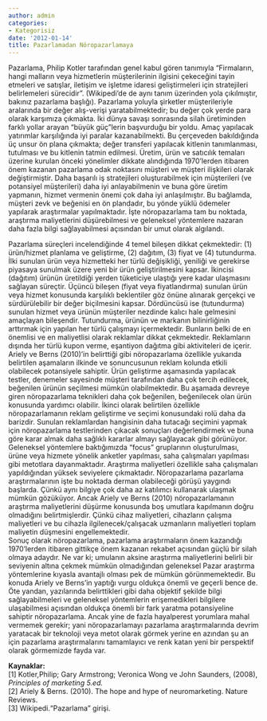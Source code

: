```yaml
---
author: admin
categories:
- Kategorisiz
date: '2012-01-14'
title: Pazarlamadan Nöropazarlamaya
---
```


Pazarlama, Philip Kotler tarafından genel kabul gören tanımıyla “Firmaların, hangi malların veya hizmetlerin müşterilerinin ilgisini çekeceğini tayin etmeleri ve satışlar, iletişim ve işletme idaresi geliştirmeleri için stratejileri belirlemeleri sürecidir”. (Wikipedi’de de aynı tanım üzerinden yola çıkılmıştır, bakınız pazarlama başlığı). Pazarlama yoluyla şirketler müşterileriyle aralarında bir değer alış-verişi yaratabilmektedir; bu değer çok yerde para olarak karşımıza çıkmakta. İki dünya savaşı sonrasında silah üretiminden farklı yollar arayan “büyük güç”lerin başvurduğu bir yoldu. Amaç yapılacak yatırımlar karşılığında iyi paralar kazanabilmekti. Bu çerçeveden bakıldığında üç unsur ön plana çıkmakta; değer transferi yapılacak kitlenin tanımlanması, tutulması ve bu kitlenin tatmin edilmesi. Üretim, ürün ve satıcılık temaları üzerine kurulan önceki yönelimler dikkate alındığında 1970’lerden itibaren önem kazanan pazarlama odak noktasını müşteri ve müşteri ilişkileri olarak değiştirmiştir. Daha başarılı iş stratejileri oluşturabilmek için müşterileri (ve potansiyel müşterileri) daha iyi anlayabilmenin ve buna göre üretim yapmanın, hizmet vermenin önemi çok daha iyi anlaşılmıştır. Bu bağlamda, müşteri zevk ve beğenisi en ön plandadır, bu yönde yüklü ödemeler yapılarak araştırmalar yapılmaktadır. İşte nöropazarlama tam bu noktada, araştırma maliyetlerini düşürebilmesi ve geleneksel yöntemlere nazaran daha fazla bilgi sağlayabilmesi açısından bir umut olarak algılandı.  
  
Pazarlama süreçleri incelendiğinde 4 temel bileşen dikkat çekmektedir: (1) ürün/hizmet planlama ve geliştirme, (2) dağıtım, (3) fiyat ve (4) tutundurma. İlki sunulan ürün veya hizmetteki her türlü değişikliği, yeniliği ve gerekirse piyasaya sunulmak üzere yeni bir ürün geliştirilmesini kapsar. İkincisi (dağıtım) ürünün üretildiği yerden tüketiciye ulaştığı yere kadar ulaşmasını sağlayan süreçtir. Üçüncü bileşen (fiyat veya fiyatlandırma) sunulan ürün veya hizmet konusunda karşılıklı beklentiler göz önüne alınarak gerçekçi ve sürdürülebilir bir değer biçilmesini kapsar. Dördüncüsü ise (tutundurma) sunulan hizmet veya ürünün müşteriler nezdinde kalıcı hale gelmesini amaçlayan bileşendir. Tutundurma, ürünün ve markanın bilinirliğinin arttırmak için yapılan her türlü çalışmayı içermektedir. Bunların belki de en önemlisi ve en maliyetlisi olarak reklamlar dikkat çekmektedir. Reklamların dışında her türlü kupon verme, eşantiyon dağıtma gibi aktiviteleri de içerir. Ariely ve Berns (2010)’in belirttiği gibi nöropazarlama özellikle yukarıda belirtilen aşamaların ilkinde ve sonuncusunun reklam kolunda etkili olabilecek potansiyele sahiptir. Ürün geliştirme aşamasında yapılacak testler, denemeler sayesinde müşteri tarafından daha çok tercih edilecek, beğenilen ürünün seçilmesi mümkün olabilmektedir. Bu aşamada devreye giren nöropazarlama teknikleri daha çok beğenilen, beğenilecek olan ürün konusunda yardımcı olabilir. İkinci olarak belirtilen özellikle nöropazarlamanın reklam geliştirme ve seçimi konusundaki rolü daha da barizdir. Sunulan reklamlardan hangisinin daha tutacağı seçimini yapmak için nöropazarlama testlerinden çıkacak sonuçları değerlendirmek ve buna göre karar almak daha sağlıklı kararlar almayı sağlayacak gibi görünüyor. Geleneksel yöntemlere baktığımızda “focus” gruplarının oluşturulması, ürüne veya hizmete yönelik anketler yapılması, saha çalışmaları yapılması gibi metotlara dayanmaktadır. Araştırma maliyetleri özellikle saha çalışmaları yapıldığından yüksek seviyelere çıkmaktadır. Nöropazarlama pazarlama araştırmalarının işte bu noktada derman olabileceği görüşü yaygındı başlarda. Çünkü aynı bilgiye çok daha az katılımcı kullanarak ulaşmak mümkün gözüküyor. Ancak Ariely ve Berns (2010) nöropazarlamanın araştırma maliyetlerini düşürme konusunda boş umutlara kapılmanın doğru olmadığını belirtmişlerdir. Çünkü cihaz maliyetleri, cihazların çalışma maliyetleri ve bu cihazla ilgilenecek/çalışacak uzmanların maliyetleri toplam maliyetin düşmesini engellemektedir.  
Sonuç olarak nöropazarlama, pazarlama araştırmaların önem kazandığı 1970’lerden itibaren gittikçe önem kazanan rekabet açısından güçlü bir silah olmaya adaydır. Ne var ki; umulanın aksine araştırma maliyetlerini belirli bir seviyenin altına çekmek mümkün olmadığından geleneksel Pazar araştırma yöntemlerine kıyasla avantajlı olması pek de mümkün görünmemektedir. Bu konuda Ariely ve Berns’in yaptığı vurgu oldukça önemli ve geçerli bence de. Öte yandan, yazılarında belirttikleri gibi daha objektif şekilde bilgi sağlayabilmeleri ve geleneksel yöntemlerin erişemedikleri bilgilere ulaşabilmesi açısından oldukça önemli bir fark yaratma potansiyeline sahiptir nöropazarlama. Ancak yine de fazla hayalperest yorumlara mahal vermemek gerekir; yani nöropazarlamayı pazarlama araştırmalarında devrim yaratacak bir teknoloji veya metot olarak görmek yerine en azından şu an için pazarlama araştırmalarını tamamlayıcı ve renk katan yeni bir perspektif olarak görmemizde fayda var.  
   
 **Kaynaklar:**   
\[1\] Kotler,Philip; Gary Armstrong; Veronica Wong ve John Saunders, (2008), *Principles of marketing 5.ed.*  
\[2\] Ariely &amp; Berns. (2010). The hope and hype of neuromarketing. Nature Reviews.  
\[3\] Wikipedi.“Pazarlama” girişi.